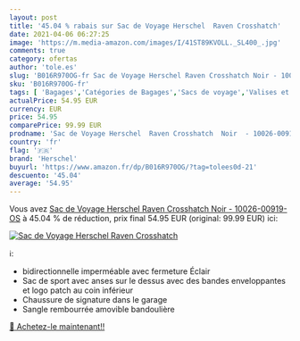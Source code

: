 ```yaml
---
layout: post
title: '45.04 % rabais sur Sac de Voyage Herschel  Raven Crosshatch'
date: 2021-04-06 06:27:25
image: 'https://m.media-amazon.com/images/I/41ST89KVOLL._SL400_.jpg'
comments: true
category: ofertas
author: 'tole.es'
slug: 'B016R970OG-fr Sac de Voyage Herschel Raven Crosshatch Noir - 10026-00919-OS'
sku: 'B016R970OG-fr'
tags: [ 'Bagages','Catégories de Bagages','Sacs de voyage','Valises et sacs de voyage','herschel', ]
actualPrice: 54.95 EUR
currency: EUR
price: 54.95
comparePrice: 99.99 EUR
prodname: 'Sac de Voyage Herschel  Raven Crosshatch  Noir  - 10026-00919-OS'
country: 'fr'
flag: '🇫🇷'
brand: 'Herschel'
buyurl: 'https://www.amazon.fr/dp/B016R970OG/?tag=tolees0d-21'
descuento: '45.04'
average: '54.95'
---
```


Vous avez [Sac de Voyage Herschel  Raven Crosshatch  Noir  - 10026-00919-OS](https://www.amazon.fr/dp/B016R970OG/?tag=tolees0d-21)  à  45.04 % de réduction, prix final  54.95 EUR (original: 99.99 EUR) ici:

[![Sac de Voyage Herschel  Raven Crosshatch](https://m.media-amazon.com/images/I/41ST89KVOLL._SL400_.jpg)](https://www.amazon.fr/dp/B016R970OG/?tag=tolees0d-21)

ℹ️:

- bidirectionnelle imperméable avec fermeture Éclair
- Sac de sport avec anses sur le dessus avec des bandes enveloppantes et logo patch au coin inférieur
- Chaussure de signature dans le garage
- Sangle rembourrée amovible bandoulière

[🛒 Achetez-le maintenant!!](https://www.amazon.fr/dp/B016R970OG/?tag=tolees0d-21)
